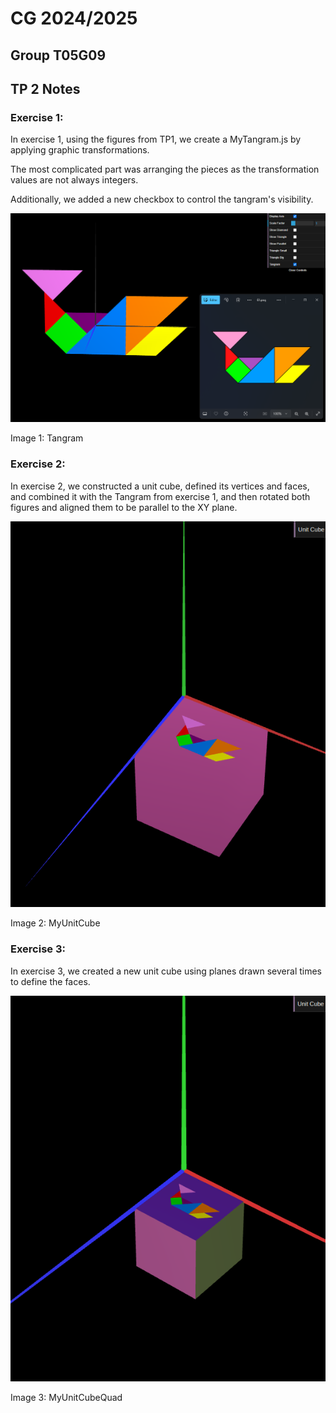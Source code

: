# CG 2024/2025

## Group T05G09

## TP 2 Notes

### Exercise 1:

In exercise 1, using the figures from TP1, we create a MyTangram.js by applying graphic transformations. 

The most complicated part was arranging the pieces as the transformation values are not always integers.

Additionally, we added a new checkbox to control the tangram's visibility.

![MyTriangleBig](screenshots/cg-t05g09-tp2-1.png)

Image 1: Tangram

### Exercise 2:

In exercise 2, we constructed a unit cube, defined its vertices and faces, and combined it with the Tangram from exercise 1, and then rotated both figures and aligned them to be parallel to the XY plane.

![MyUnitCube](screenshots/cg-t05g09-tp2-2.png)

Image 2: MyUnitCube

### Exercise 3:

In exercise 3, we created a new unit cube using planes drawn several times to define the faces.

![MyUnitCubeQuad](screenshots/cg-t05g09-tp2-3.png)

Image 3: MyUnitCubeQuad
